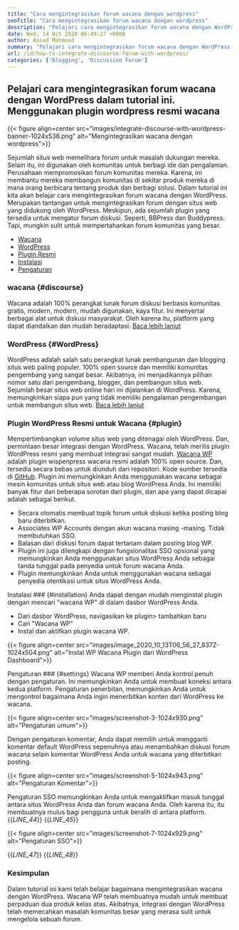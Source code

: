 ```yaml
---
title: "Cara mengintegrasikan forum wacana dengan wordpress" 
seoTitle: "Cara mengintegrasikan forum wacana dengan wordpress" 
description: "Pelajari cara mengintegrasikan forum wacana dengan WordPress. Instalasi dan konfigurasi plugin resmi wacana untuk WordPress." 
date: Wed, 14 Oct 2020 06:49:27 +0000
author: Assad Mahmood
summary: "Pelajari cara mengintegrasikan forum wacana dengan WordPress dalam tutorial ini. Menggunakan plugin wordpress resmi wacana" 
url: /id/how-to-integrate-discourse-forum-with-wordpress/
categories: ['Blogging', 'Discussion Forum']
---
```


## Pelajari cara mengintegrasikan forum wacana dengan WordPress dalam tutorial ini. Menggunakan plugin wordpress resmi wacana

{{< figure align=center src="images/integrate-discourse-with-wordpress-banner-1024x536.png" alt="Mengintegrasikan wacana dengan wordpress">}}

Sejumlah situs web memelihara forum untuk masalah dukungan mereka. Selain itu, ini digunakan oleh komunitas untuk berbagi ide dan pengalaman. Perusahaan mempromosikan forum komunitas mereka. Karena, ini membantu mereka membangun komunitas di sekitar produk mereka di mana orang berbicara tentang produk dan berbagi solusi. Dalam tutorial ini kita akan belajar cara mengintegrasikan forum wacana dengan WordPress.
Merupakan tantangan untuk mengintegrasikan forum dengan situs web yang didukung oleh WordPress. Meskipun, ada sejumlah plugin yang tersedia untuk mengatur forum diskusi. Seperti, BBPress dan Buddypress. Tapi, mungkin sulit untuk mempertahankan forum komunitas yang besar.
  * [Wacana][1]
  * [WordPress][2]
  * [Plugin Resmi][3]
  * [Instalasi][4]
  * [Pengaturan][5]

### wacana   {#discourse}
Wacana adalah 100% perangkat lunak forum diskusi berbasis komunitas gratis, modern, modern, mudah digunakan, kaya fitur. Ini menyertai berbagai alat untuk diskusi masyarakat. Oleh karena itu, platform yang dapat diandalkan dan mudah beradaptasi. [Baca lebih lanjut][6]

### WordPress   {#WordPress}
WordPress adalah salah satu perangkat lunak pembangunan dan blogging situs web paling populer. 100% open source dan memiliki komunitas pengembang yang sangat besar. Akibatnya, ini menjadikannya pilihan nomor satu dari pengembang, blogger, dan pembangun situs web. Sejumlah besar situs web online hari ini dijalankan di WordPress. Karena, memungkinkan siapa pun yang tidak memiliki pengalaman pengembangan untuk membangun situs web. [Baca lebih lanjut][7]

### Plugin WordPress Resmi untuk Wacana   {#plugin}
Mempertimbangkan volume situs web yang ditenagai oleh WordPress. Dan, permintaan besar integrasi dengan WordPress. Wacana, telah merilis plugin WordPress resmi yang membuat integrasi sangat mudah.
[Wacana WP][8] adalah plugin wispenpress wacana resmi adalah 100% open source. Dan, tersedia secara bebas untuk diunduh dari repositori. Kode sumber tersedia di [GitHub][9].
Plugin ini memungkinkan Anda menggunakan wacana sebagai mesin komunitas untuk situs web atau blog WordPress Anda. Ini memiliki banyak fitur dan beberapa sorotan dari plugin, dan apa yang dapat dicapai adalah sebagai berikut.
  * Secara otomatis membuat topik forum untuk diskusi ketika posting blog baru diterbitkan.
  * Associates WP Accounts dengan akun wacana masing -masing. Tidak membutuhkan SSO.
  * Balasan dari diskusi forum dapat tertanam dalam posting blog WP.
  * Plugin ini juga dilengkapi dengan fungsionalitas SSO opsional yang memungkinkan Anda menggunakan situs WordPress Anda sebagai tanda tunggal pada penyedia untuk forum wacana Anda.
  * Plugin memungkinkan Anda untuk menggunakan wacana sebagai penyedia otentikasi untuk situs WordPress Anda.

Instalasi ###  {#installation}
Anda dapat dengan mudah menginstal plugin dengan mencari "wacana WP" di dalam dasbor WordPress Anda.
  * Dari dasbor WordPress, navigasikan ke plugin> tambahkan baru
  * Cari "Wacana WP"
  * Instal dan aktifkan plugin wacana WP.

{{< figure align=center src="images/image_2020_10_13T06_56_27_837Z-1024x504.png" alt="Instal WP Wacana Plugin dari WordPress Dashboard">}}


Pengaturan ###  {#settings}
Wacana WP memberi Anda kontrol penuh dengan pengaturan. Ini memungkinkan Anda untuk membuat koneksi antara kedua platform. Pengaturan penerbitan, memungkinkan Anda untuk mengontrol bagaimana Anda ingin menerbitkan konten dari WordPress ke wacana.

{{< figure align=center src="images/screenshot-3-1024x930.png" alt="Pengaturan umum">}}

Dengan pengaturan komentar, Anda dapat memilih untuk mengganti komentar default WordPress sepenuhnya atau menambahkan diskusi forum wacana selain komentar WordPress Anda untuk wacana yang diterbitkan posting.

{{< figure align=center src="images/screenshot-5-1024x943.png" alt="Pengaturan Komentar">}}

Pengaturan SSO memungkinkan Anda untuk mengaktifkan masuk tunggal antara situs WordPress Anda dan forum wacana Anda. Oleh karena itu, itu membuatnya mulus bagi pengguna untuk beralih di antara platform.
{{_LINE_44_}}
{{_LINE_45_}}

{{< figure align=center src="images/screenshot-7-1024x929.png" alt="Pengaturan SSO">}}

{{_LINE_47_}}
{{_LINE_48_}}

### Kesimpulan
Dalam tutorial ini kami telah belajar bagaimana mengintegrasikan wacana dengan WordPress. Wacana WP telah membuatnya mudah untuk membuat perpaduan dua produk kelas atas. Akibatnya, integrasi dengan WordPress telah memecahkan masalah komunitas besar yang merasa sulit untuk mengelola sebuah forum.

  
[1]: #discourse
[2]: #wordpress
[3]: #plugin
[4]: #installation
[5]: #settings
[6]: https://products.containerize.com/discussion-forum/discourse
[7]: https://products.containerize.com/blogging/wordpress
[8]: https://wordpress.org/plugins/wp-discourse/
[9]: https://github.com/discourse/wp-discourse
